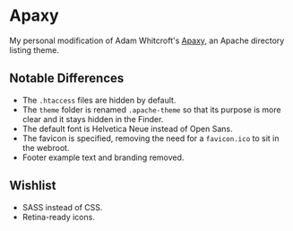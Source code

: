 # Apaxy

My personal modification of Adam Whitcroft's [Apaxy](https://github.com/AdamWhitcroft/Apaxy), an Apache directory listing theme.

## Notable Differences

- The `.htaccess` files are hidden by default.
- The `theme` folder is renamed `.apache-theme` so that its purpose is more clear and it stays hidden in the Finder.
- The default font is Helvetica Neue instead of Open Sans.
- The favicon is specified, removing the need for a `favicon.ico` to sit in the webroot.
- Footer example text and branding removed.

## Wishlist

- SASS instead of CSS.
- Retina-ready icons.